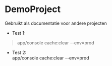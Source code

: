 DemoProject
========================

Gebruikt als documentatie voor andere projecten


* Test 1:  
> app/console cache:clear --env=prod  
  
* Test 2:  
  app/console cache:clear --env=prod